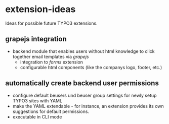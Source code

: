 # extension-ideas
Ideas for possible future TYPO3 extensions.

## grapejs integration
- backend module that enables users without html knowledge to click together email templates via *grapejs*
  - integration to *forms* extension
  - configurable html components (like the companys logo, footer, etc.)

## automatically create backend user permissions
- configure default beusers und beuser group settings for newly setup TYPO3 sites with YAML
- make the YAML extendable - for instance, an extension provides its own suggestions for default permissions.
- executable in CLI mode
